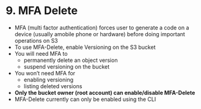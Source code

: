 # 9. MFA Delete

- MFA (multi factor authentication) forces user to generate a code on a device (usually amobile phone or hardware) before doing important operations on S3
- To use MFA-Delete, enable Versioning on the S3 bucket
- You will need MFA to
    - permanently delete an object version
    - suspend versioning on the bucket
- You won’t need MFA for
    - enabling versioning
    - listing deleted versions
- **Only the bucket owner (root account) can enable/disable MFA-Delete**
- MFA-Delete currently can only be enabled using the CLI